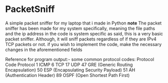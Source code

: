 # PacketSniff
A simple packet sniffer for my laptop that i made in Python
**note** The packet sniffer has been made for my system specifically, meaning the file paths and the ip address in the code is system specific
as said, this is a very basic packet sniffer. Although, it will sniff packets regardless of if they are IPv4 TCP packets or not.
if you wish to implement the code, make the necessary changes in the aforementioned fields

Reference for program output:-
some common protocol codes:
Protocol Code              Protocol
1                          ICMP
6                          TCP
17                         UDP
47                         GRE (Generic Routing Encapsulation)
50                         ESP (Encapsulating Security Payload)
51                         AH (Authentication Header)
89                         OSPF (Open Shortest Path First)
